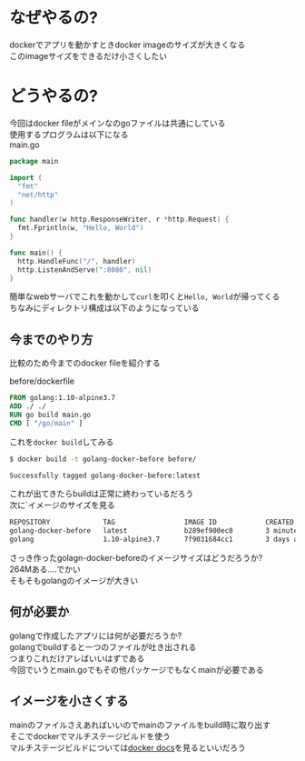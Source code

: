 # なぜやるの?
dockerでアプリを動かすときdocker imageのサイズが大きくなる    
このimageサイズをできるだけ小さくしたい  
# どうやるの?
今回はdocker fileがメインなのgoファイルは共通にしている   
使用するプログラムは以下になる  
main.go  

```go
package main

import (
  "fmt"
  "net/http"
)

func handler(w http.ResponseWriter, r *http.Request) {
  fmt.Fprintln(w, "Hello, World")
}

func main() {
  http.HandleFunc("/", handler)
  http.ListenAndServe(":8080", nil)
}
```
簡単なwebサーバでこれを動かして`curl`を叩くと`Hello, World`が帰ってくる  
ちなみにディレクトリ構成は以下のようになっている  

## 今までのやり方
比較のため今までのdocker fileを紹介する  

before/dockerfile  

```dockerfile
FROM golang:1.10-alpine3.7
ADD ./ ./
RUN go build main.go
CMD [ "/go/main" ]
```
これを`docker build`してみる

```bash
$ docker build -t golang-docker-before before/

Successfully tagged golang-docker-before:latest
```
これが出てきたらbuildは正常に終わっているだろう  
次に`イメージのサイズを見る  

```bash
REPOSITORY             TAG                 IMAGE ID            CREATED             SIZE
golang-docker-before   latest              b289ef900ec0        3 minutes ago       264MB
golang                 1.10-alpine3.7      7f9031684cc1        3 days ago          257MB

```
さっき作ったgolagn-docker-beforeのイメージサイズはどうだろうか?  
264Mある....でかい  
そもそもgolangのイメージが大きい  


## 何が必要か
golangで作成したアプリには何が必要だろうか?  
golangでbuildすると一つのファイルが吐き出される  
つまりこれだけアレばいいはずである  
今回でいうとmain.goでもその他パッケージでもなくmainが必要である  

## イメージを小さくする
mainのファイルさえあればいいのでmainのファイルをbuild時に取り出す  
そこでdockerでマルチステージビルドを使う  
マルチステージビルドについては[docker docs](https://docs.docker.com/)を見るといいだろう  
